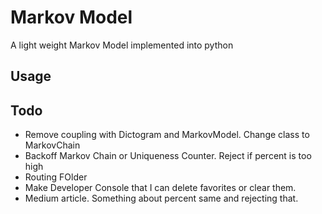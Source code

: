 # Markov Model

A light weight Markov Model implemented into python

## Usage


## Todo

- Remove coupling with Dictogram and MarkovModel. Change class to MarkovChain
- Backoff Markov Chain or Uniqueness Counter. Reject if percent is too high
- Routing FOlder
- Make Developer Console that I can delete favorites or clear them.
- Medium article. Something about percent same and rejecting that. 